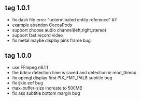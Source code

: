 tag 1.0.1
--------------------------------

- fix dash file error "unterminated entity reference" #7
- example abandon CocoaPods
- support choose audio channel(left,right,stereo)
- support fast record video
- fix metal maybe display pink frame bug

tag 1.0.0
--------------------------------

- use FFmpeg n6.1.1
- the bdmv detection time is saved and detection in read_thread
- fix opengl display first PIX_FMT_PAL8 subtitle bug
- fix ijkio eof bug
- max-buffer-size increate to 500MB
- fix ass subtitle bottom margin bug
